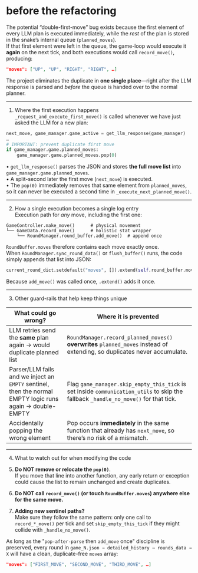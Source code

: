 # before the refactoring

The potential “double-first-move” bug exists because the first element of every LLM plan is executed immediately, while the *rest* of the plan is stored in the snake’s internal queue (`planned_moves`).  
If that first element were left in the queue, the game-loop would execute it **again** on the next tick, and both executions would call `record_move()`, producing:

```json
"moves": ["UP", "UP", "RIGHT", "RIGHT", …]
```

The project eliminates the duplicate in **one single place**—right after the LLM response is parsed and *before* the queue is handed over to the normal planner.

--------------------------------------------------------------------
1.  Where the first execution happens  
`_request_and_execute_first_move()` is called whenever we have just asked the LLM for a new plan:

```python:core/game_loop.py
next_move, game_manager.game_active = get_llm_response(game_manager)
…
# IMPORTANT: prevent duplicate first move
if game_manager.game.planned_moves:
    game_manager.game.planned_moves.pop(0)
```

•  `get_llm_response()` parses the JSON and stores **the full move list** into `game_manager.game.planned_moves`.  
•  A split-second later the first move (`next_move`) is executed.  
•  The `pop(0)` immediately removes that same element from `planned_moves`, so it can never be executed a second time in `_execute_next_planned_move()`.

--------------------------------------------------------------------
2.  How a single execution becomes a single log entry  
Execution path for *any* move, including the first one:

```
GameController.make_move()      # physical movement
└── GameData.record_move()      # holistic stat wrapper
    └── RoundManager.round_buffer.add_move()  # append once
```

`RoundBuffer.moves` therefore contains each move exactly once.  
When `RoundManager.sync_round_data()` or `flush_buffer()` runs, the code simply appends that list into JSON:

```python:core/game_rounds.py
current_round_dict.setdefault("moves", []).extend(self.round_buffer.moves)
```

Because `add_move()` was called once, `.extend()` adds it once.

--------------------------------------------------------------------
3.  Other guard-rails that help keep things unique

| What could go wrong? | Where it is prevented |
|----------------------|-----------------------|
| LLM retries send the **same** plan again → would duplicate planned list | `RoundManager.record_planned_moves()` **overwrites** `planned_moves` instead of extending, so duplicates never accumulate. |
| Parser/LLM fails and we inject an `EMPTY` sentinel, then the normal EMPTY logic runs again → double­-EMPTY | Flag `game_manager.skip_empty_this_tick` is set inside `communication_utils` to skip the fallback `_handle_no_move()` for that tick. |
| Accidentally popping the wrong element | Pop occurs **immediately** in the same function that already has `next_move`, so there’s no risk of a mismatch. |

--------------------------------------------------------------------
4.  What to watch out for when modifying the code

1. **Do NOT remove or relocate the `pop(0)`**.  
   If you move that line into another function, any early return or exception could cause the list to remain unchanged and create duplicates.

2. **Do NOT call `record_move()` (or touch `RoundBuffer.moves`) anywhere else for the same move.**

3. **Adding new sentinel paths?**  
   Make sure they follow the same pattern: only one call to `record_*_move()` per tick and set `skip_empty_this_tick` if they might collide with `_handle_no_move()`.

As long as the "`pop-after-parse` then `add_move` once" discipline is preserved, every round in `game_N.json → detailed_history → rounds_data → X` will have a clean, duplicate-free `moves` array:

```json
"moves": ["FIRST_MOVE", "SECOND_MOVE", "THIRD_MOVE", …]
```


